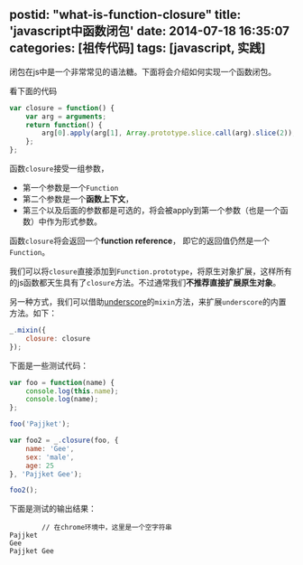 postid: "what-is-function-closure"
title: 'javascript中函数闭包'
date: 2014-07-18 16:35:07
categories: [祖传代码]
tags: [javascript, 实践]
---

闭包在js中是一个非常常见的语法糖。下面将会介绍如何实现一个函数闭包。

看下面的代码

```javascript
var closure = function() {
    var arg = arguments;
    return function() {
        arg[0].apply(arg[1], Array.prototype.slice.call(arg).slice(2));
    };
};
```

函数`closure`接受一组参数，
* 第一个参数是一个`Function`
* 第二个参数是一个**函数上下文**，
* 第三个以及后面的参数都是可选的，将会被apply到第一个参数（也是一个函数）中作为形式参数。

函数`closure`将会返回一个**function reference**， 即它的返回值仍然是一个`Function`。

我们可以将`closure`直接添加到`Function.prototype`，将原生对象扩展，这样所有的js函数都天生具有了`closure`方法。不过通常我们**不推荐直接扩展原生对象**。

另一种方式，我们可以借助[underscore](http://underscorejs.org/)的`mixin`方法，来扩展`underscore`的内置方法。如下：

```javascript
_.mixin({
    closure: closure
});
```

下面是一些测试代码：

```javascript
var foo = function(name) {
    console.log(this.name);
    console.log(name);
};

foo('Pajjket');

var foo2 = _.closure(foo, {
    name: 'Gee',
    sex: 'male',
    age: 25
}, 'Pajjket Gee');

foo2();
```

下面是测试的输出结果：

```shell
        // 在chrome环境中，这里是一个空字符串
Pajjket
Gee
Pajjket Gee
```

